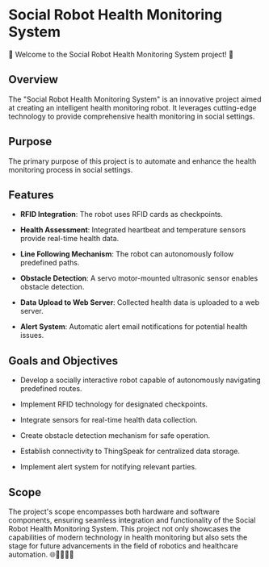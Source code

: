 # Social Robot Health Monitoring System

🤖 Welcome to the Social Robot Health Monitoring System project! 🏥

## Overview

The "Social Robot Health Monitoring System" is an innovative project aimed at creating an intelligent health monitoring robot. It leverages cutting-edge technology to provide comprehensive health monitoring in social settings.

## Purpose

The primary purpose of this project is to automate and enhance the health monitoring process in social settings.

## Features

- **RFID Integration**: The robot uses RFID cards as checkpoints.
  
- **Health Assessment**: Integrated heartbeat and temperature sensors provide real-time health data.

- **Line Following Mechanism**: The robot can autonomously follow predefined paths.

- **Obstacle Detection**: A servo motor-mounted ultrasonic sensor enables obstacle detection.

- **Data Upload to Web Server**: Collected health data is uploaded to a web server.

- **Alert System**: Automatic alert email notifications for potential health issues.

## Goals and Objectives

- Develop a socially interactive robot capable of autonomously navigating predefined routes.
  
- Implement RFID technology for designated checkpoints.
  
- Integrate sensors for real-time health data collection.
  
- Create obstacle detection mechanism for safe operation.
  
- Establish connectivity to ThingSpeak for centralized data storage.
  
- Implement alert system for notifying relevant parties.

## Scope

The project's scope encompasses both hardware and software components, ensuring seamless integration and functionality of the Social Robot Health Monitoring System. This project not only showcases the capabilities of modern technology in health monitoring but also sets the stage for future advancements in the field of robotics and healthcare automation. 🌐👩‍⚕️👨‍⚕️
